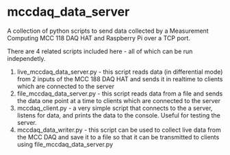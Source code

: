 # mccdaq_data_server
A collection of python scripts to send data collected by a Measurement Computing MCC 118 DAQ HAT and Raspberry Pi over a TCP port.

There are 4 related scripts included here - all of which can be run independetly.
1) live_mccdaq_data_server.py - this script reads data (in differential mode) from 2 inputs of the MCC 188 DAQ HAT and sends it in realtime to clients which are connected to the server
2) file_mccdaq_data_server.py - this script reads data from a file and sends the data one point at a time to clients which are connected to the server
3) mccdaq_client.py - a very simple script that connects to the a server, listens for data, and prints the data to the console.  Useful for testing the server.
4) mccdaq_data_writer.py - this script can be used to collect live data from the MCC DAQ and save it to a file so that it can be transmitted to clients using file_mccdaq_data_server.py
